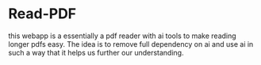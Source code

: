 # Read-PDF
this webapp is a essentially a pdf reader with ai tools to make reading longer pdfs easy. The idea is to remove full dependency on ai and use ai in such a way that it helps us further our understanding.
